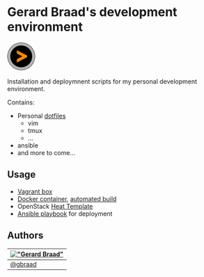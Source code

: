Gerard Braad's development environment
======================================

!["Prompt"](https://raw.githubusercontent.com/gbraad/assets/gh-pages/icons/prompt-icon-64.png)


Installation and deploymnent scripts for my personal development environment.

Contains:
  * Personal [dotfiles](https://github.com/gbraad/dotfiles)
    * vim
    * tmux
    * ...
  * ansible
  * and more to come...


Usage
-----

  * [Vagrant box](docs/vagrant.md)
  * [Docker container](docs/docker.md), [automated build](https://hub.docker.com/r/gbraad/devenv/)
  * OpenStack [Heat Template](docs/heat.md)
  * [Ansible playbook](docs/ansible.md) for deployment


Authors
-------

| [!["Gerard Braad"](http://gravatar.com/avatar/e466994eea3c2a1672564e45aca844d0.png?s=60)](http://gbraad.nl "Gerard Braad <me@gbraad.nl>") |
|---|
| [@gbraad](https://twitter.com/gbraad)  |
